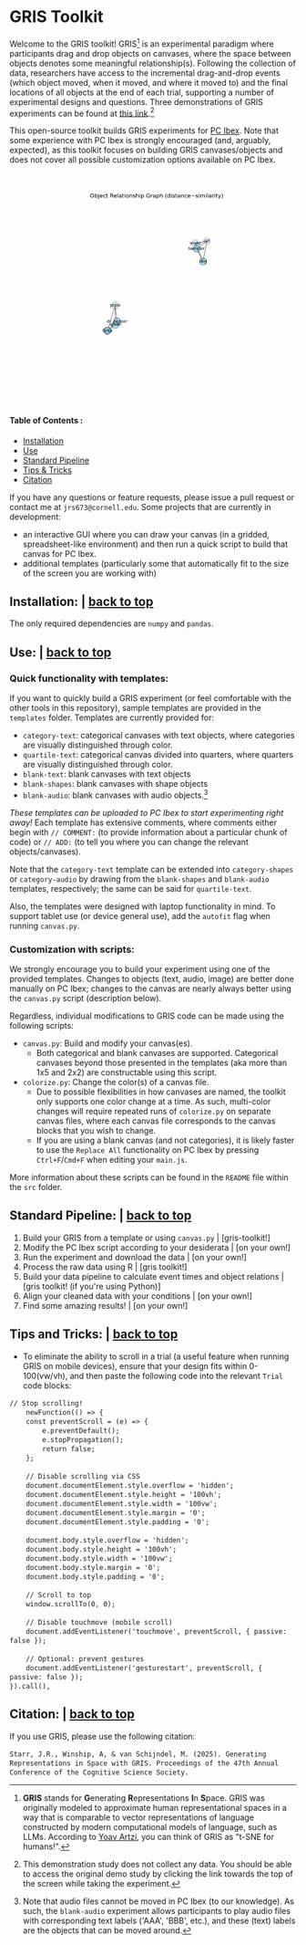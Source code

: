 # GRIS Toolkit

Welcome to the GRIS toolkit! GRIS[^1] is an experimental paradigm where participants drag and drop objects on canvases, where the space between objects denotes some meaningful relationship(s). Following the collection of data, researchers have access to the incremental drag-and-drop events (which object moved, when it moved, and where it moved to) and the final locations of all objects at the end of each trial, supporting a number of experimental designs and questions. Three demonstrations of GRIS experiments can be found at [this link](https://farm.pcibex.net/r/dxyQEL/).[^2] 

This open-source toolkit builds GRIS experiments for [PC Ibex](https://doc.pcibex.net/). Note that some experience with PC Ibex is strongly encouraged (and, arguably, expected), as this toolkit focuses on building GRIS canvases/objects and does not cover all possible customization options available on PC Ibex.

![alt text](https://github.com/johnstarr-ling/gris-toolkit/blob/main/src/outputs/image_3D.gif "Sample visualization of GRIS data, where distance ~ similarity.")


#### Table of Contents <a name="toc"></a>:
- [Installation](#installation)
- [Use](#use)
- [Standard Pipeline](#pipeline)
- [Tips & Tricks](#tat)
- [Citation](#citation)

If you have any questions or feature requests, please issue a pull request or contact me at `jrs673@cornell.edu`. Some projects that are currently in development: 
- an interactive GUI where you can draw your canvas (in a gridded, spreadsheet-like environment) and then run a quick script to build that canvas for PC Ibex.
- additional templates (particularly some that automatically fit to the size of the screen you are working with)


## Installation: <a name="installation"></a> | [back to top](#toc)
The only required dependencies are `numpy` and `pandas`.

## Use: <a name="use"></a> | [back to top](#toc)

### Quick functionality with templates:
If you want to quickly build a GRIS experiment (or feel comfortable with the other tools in this repository), sample templates are provided in the `templates` folder. Templates are currently provided for:
- `category-text`: categorical canvases with text objects, where categories are visually distinguished through color.
- `quartile-text`: categorical canvas divided into quarters, where quarters are visually distinguished through color.
- `blank-text`: blank canvases with text objects
- `blank-shapes`: blank canvases with shape objects
- `blank-audio`: blank canvases with audio objects.[^3]

*These templates can be uploaded to PC Ibex to start experimenting right away!* Each template has extensive comments, where comments either begin with `// COMMENT:` (to provide information about a particular chunk of code) or `// ADD:` (to tell you where you can change the relevant objects/canvases).


Note that the `category-text` template can be extended into `category-shapes` or `category-audio` by drawing from the `blank-shapes` and `blank-audio` templates, respectively; the same can be said for `quartile-text`.

Also, the templates were designed with laptop functionality in mind. To support tablet use (or device general use), add the `autofit` flag when running `canvas.py`.

### Customization with scripts:
We strongly encourage you to build your experiment using one of the provided templates. Changes to objects (text, audio, image) are better done manually on PC Ibex; changes to the canvas are nearly always better using the `canvas.py` script (description below).

Regardless, individual modifications to GRIS code can be made using the following scripts:
- `canvas.py`: Build and modify your canvas(es).
  - Both categorical and blank canvases are supported. Categorical canvases beyond those presented in the templates (aka more than 1x5 and 2x2) are constructable using this script. 
- `colorize.py`: Change the color(s) of a canvas file.
  - Due to possible flexibilities in how canvases are named, the toolkit only supports one color change at a time. As such, multi-color changes will require repeated runs of `colorize.py` on separate canvas files, where each canvas file corresponds to the canvas blocks that you wish to change.
  - If you are using a blank canvas (and not categories), it is likely faster to use the `Replace All` functionality on PC Ibex by pressing `Ctrl+F`/`Cmd+F` when editing your `main.js`.

More information about these scripts can be found in the `README` file within the `src` folder. 


## Standard Pipeline: <a name="pipeline"></a> | [back to top](#toc)
1. Build your GRIS from a template or using `canvas.py` | [gris-toolkit!]
2. Modify the PC Ibex script according to your desiderata | [on your own!]
3. Run the experiment and download the data | [on your own!]
4. Process the raw data using R | [gris toolkit!]
5. Build your data pipeline to calculate event times and object relations | [gris toolkit! (if you're using Python)]
6. Align your cleaned data with your conditions | [on your own!]
7. Find some amazing results! | [on your own!]


## Tips and Tricks:  <a name="tat"></a> | [back to top](#toc)
- To eliminate the ability to scroll in a trial (a useful feature when running GRIS on mobile devices), ensure that your design fits within 0-100(vw/vh), and then paste the following code into the relevant `Trial` code blocks:
```
// Stop scrolling!
    newFunction(() => {
    const preventScroll = (e) => {
        e.preventDefault();
        e.stopPropagation();
        return false;
    };

    // Disable scrolling via CSS
    document.documentElement.style.overflow = 'hidden';
    document.documentElement.style.height = '100vh';
    document.documentElement.style.width = '100vw';
    document.documentElement.style.margin = '0';
    document.documentElement.style.padding = '0';

    document.body.style.overflow = 'hidden';
    document.body.style.height = '100vh';
    document.body.style.width = '100vw';
    document.body.style.margin = '0';
    document.body.style.padding = '0';

    // Scroll to top
    window.scrollTo(0, 0);

    // Disable touchmove (mobile scroll)
    document.addEventListener('touchmove', preventScroll, { passive: false });

    // Optional: prevent gestures
    document.addEventListener('gesturestart', preventScroll, { passive: false });
}).call(),
```



## Citation: <a name="citation"></a> | [back to top](#toc)
If you use GRIS, please use the following citation:
```
Starr, J.R., Winship, A, & van Schijndel, M. (2025). Generating Representations in Space with GRIS. Proceedings of the 47th Annual Conference of the Cognitive Science Society.
```


[^1]: **GRIS** stands for **G**enerating **R**epresentations **I**n **S**pace. GRIS was originally modeled to approximate human representational spaces in a way that is comparable to vector representations of language constructed by modern computational models of language, such as LLMs. According to [Yoav Artzi](https://yoavartzi.com/), you can think of GRIS as "t-SNE for humans!".
[^2]: This demonstration study does not collect any data. You should be able to access the original demo study by clicking the link towards the top of the screen  while taking the experiment. 
[^3]: Note that audio files cannot be moved in PC Ibex (to our knowledge). As such, the `blank-audio` experiment allows participants to play audio files with corresponding text labels ('AAA', 'BBB', etc.), and these (text) labels are the objects that can be moved around. 
